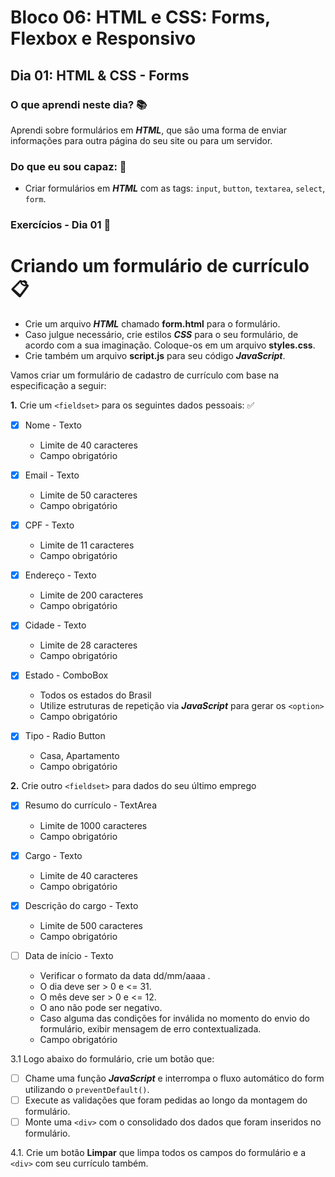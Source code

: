 # Bloco 06: HTML e CSS: Forms, Flexbox e Responsivo

## Dia 01: HTML & CSS - Forms

### O que aprendi neste dia? :books:

Aprendi sobre formulários em **_HTML_**, que são uma forma de enviar informações para outra página do seu site ou para um servidor.

### Do que eu sou capaz: :rocket:

- Criar formulários em **_HTML_** com as tags: `input`, `button`, `textarea`, `select`, `form`.


### Exercícios - Dia 01 :memo:

# Criando um formulário de currículo :clipboard:

* Crie um arquivo **_HTML_** chamado **form.html** para o formulário.
* Caso julgue necessário, crie estilos **_CSS_** para o seu formulário, de acordo com a sua imaginação. Coloque-os em um arquivo **styles.css**.
* Crie também um arquivo **script.js** para seu código **_JavaScript_**.

Vamos criar um formulário de cadastro de currículo com base na especificação a seguir:

**1.** Crie um `<fieldset>` para os seguintes dados pessoais: :white_check_mark:
  - [x] Nome - Texto
      * Limite de 40 caracteres
      * Campo obrigatório

  - [x] Email - Texto
      * Limite de 50 caracteres
      * Campo obrigatório

  - [x] CPF - Texto
      * Limite de 11 caracteres
      * Campo obrigatório

  - [x] Endereço - Texto
      * Limite de 200 caracteres
      * Campo obrigatório

  - [x] Cidade - Texto
      * Limite de 28 caracteres
      * Campo obrigatório

  - [x] Estado - ComboBox
      * Todos os estados do Brasil
      * Utilize estruturas de repetição via **_JavaScript_** para gerar os `<option>`
      * Campo obrigatório

  - [x] Tipo - Radio Button
      * Casa, Apartamento
      * Campo obrigatório

**2.** Crie outro `<fieldset>` para dados do seu último emprego

  - [x] Resumo do currículo - TextArea
      * Limite de 1000 caracteres
      * Campo obrigatório

  - [x] Cargo - Texto
      * Limite de 40 caracteres
      * Campo obrigatório

  - [x] Descrição do cargo - Texto
      * Limite de 500 caracteres
      * Campo obrigatório

  - [ ] Data de início - Texto
      * Verificar o formato da data dd/mm/aaaa .
      * O dia deve ser > 0 e <= 31.
      * O mês deve ser > 0 e <= 12.
      * O ano não pode ser negativo.
      * Caso alguma das condições for inválida no momento do envio do formulário, exibir mensagem de erro contextualizada.
      * Campo obrigatório

3.1 Logo abaixo do formulário, crie um botão que:

   - [ ] Chame uma função **_JavaScript_** e interrompa o fluxo automático do form utilizando o `preventDefault()`.
   - [ ] Execute as validações que foram pedidas ao longo da montagem do formulário.
   - [ ] Monte uma `<div>` com o consolidado dos dados que foram inseridos no formulário.

4.1. Crie um botão **Limpar** que limpa todos os campos do formulário e a `<div>` com seu currículo também.
